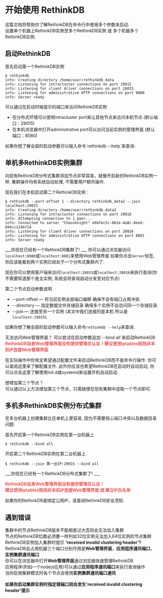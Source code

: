 # 开始使用 RethinkDB

<div class="infobox">
    这篇文档将帮助你了解RethinkDB在命令行中使用多个参数来启动.<br/>
    设置单个机器上RethinkDB实例至多个RethinkDB实例 或 多个机器多个RethinkDB实例.
</div>

## 启动RethinkDB

首先启动第一个RethinkDB实例
```
$ rethinkdb
info: Creating directory /home/user/rethinkdb_data
info: Listening for intracluster connections on port 29015
info: Listening for client driver connections on port 28015
info: Listening for administrative HTTP connections on port 8080
info: Server ready
```
可以通过在启动时候提示的端口来访问RethinkDB实例

* 在分布式环境可以使用intracluster port来让其他节点来访问本机节点 (默认端口：29015)
* 在本机浏览器中打开administrative port可以访问当前实例的管理界面 (默认端口：8080)

<div class="infobox">
    如果你想了解全部的启动参数可以输入命令`rethinkdb --help`来查询.
</div>

## 单机多RethinkDB实例集群

向现有RethinkDB分布式集群添加节点非常容易，就像开启新的RethinkDB实例一样. 集群操作均有系统自动处理, 不需要用户额外操作.


现在我们在本机启动第二个RethinkDB实例：
```
$ rethinkdb --port-offset 1 --directory rethinkdb_data2 --join localhost:29015
info: Creating directory /home/user/rethinkdb_data2
info: Listening for intracluster connections on port 29016
info: Attempting connection to 1 peer...
info: Connected to server "Chaosknight" e6bfec5c-861e-4a8c-8eed-604cc124b714
info: Listening for client driver connections on port 28016
info: Listening for administrative HTTP connections on port 8081
info: Server ready
```

___你现在已经有一个RethinkDB集群了! ___ 你可以通过浏览器访问`localhost:8080`或`localhost:8081`来使用Web管理界面
如果你点击`Server`标签, 你应该能看到两个实例已经处于一个分布式集群内了.

现在你可以使用客户端来访问`localhost:28015`或`localhost:28016`来执行查询(你不需要知道那个是主实例, 系统会将查询自动分发至对应节点)

第二个节点启动参数说明
* --port-offset — 将当前实例全部端口偏移 确保不会有端口占用冲突.
* --directory   — 指定数据文件存储目录 确保多个实例不会访问同一个存储目录.
* --join        — 连接至另一个实例 (本文中我们连接的是本机 所以是`localhost:29015`).

如果你想了解全部的启动参数可以输入命令`rethinkdb --help`来查询.

<div class="infobox">
    无法访问Web管理界面？
    可以尝试在启动参数追加`--bind all`来启动RethinkDB<br />
    <b style="color: #f35151;">RethinkDB自身Web管理界面没有提供管理员认证！建议使用iptables阻挡非本机IP连接Web管理界面</b>
</div>

在实际操作中你肯定希望通过配置文件来启动RethinkDB而不是命令行操作. 你可以查阅这里来了解配置文件.
此外你应该也希望RethinkDB在启动时自动启动, 你可以点击这里了解使用init.d或systemd来设置开机自动启动.

<div class="infobox">
    想增加第三个节点？<br />
    可以通过以上方法增加第三个节点，只需随便在现有集群中选取一个节点即可.
</div>

## 多机多RethinkDB实例分布式集群

在多台机器上创建集群比在单机上更容易, 因为不需要担心端口冲突以及数据目录问题.

首先开启第一个RethinkDB实例在第一台机器上
```
$ rethinkdb --bind all
```
开启第二个RethinkDB实例在第二台机器上
```
$ rethinkdb --join 第一台IP:29015 --bind all
```
___你现在已经有一个RethinkDB分布式集群了! ___

<div class="infobox">
    <b style="color: #f35151;">RethinkDB自身Web管理界面没有提供管理员认证！<br />
    建议使用iptables阻挡非本机IP连接Web管理界面 或 建立IP白名单</b>
</div>

如果你的RethinkDB是绑定公网IP，请查阅RethinkDB安全须知.

## 遇到错误
<div class="infobox">
   集群中的节点RethinkDB版本不能相差过大否则会无法加入集群<br/>
   节点的RethinkDB位数必须要一样列如32位实例无法加入64位实例的节点集群
</div>
<div class="infobox">
   RethinkDB实例加入集群时提示 <b>'received invalid clustering header'?</b><br />
    RethinkDB会占用机器三个端口分别作用是<b>Web管理界面</b>，<b>应用程序通讯端口</b>，<b>实例集群通讯端口</b> <br />
    你可以在浏览器中打开<b>Web管理界面</b>通过浏览器快速管理RethinkDB<br/>
    应用程序(列如一个nodejs应用)可以通过<b>应用程序通讯端口</b>来执行查询操作<br/>
    当你启用集群模式时各个节点会使用<b>实例集群通讯端口<b/>通讯<br/><br/>
    如果你启动集群实例时指定错端口则会发生'received invalid clustering header'提示<br/>
</div>